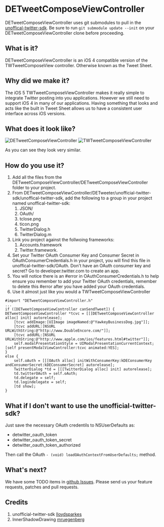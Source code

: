 DETweetComposeViewController
============================

DETweetComposeViewController uses git submodules to pull in the [unoffical-twitter-sdk](https://github.com/doubleencore/unoffical-twitter-sdk). Be sure to run 
```git submodule update --init``` on your DETweetComposeViewController  clone before proceeding.

## What is it?
DETweetComposeViewController is an iOS 4 compatible version of the TWTweetComposeView controller. Otherwise known as the Tweet Sheet.

## Why did we make it?
The iOS 5 TWTweetComposeViewController makes it really simple to integrate Twitter posting into you applications. However we still need to support iOS 4 in many of our applications. Having something that looks and acts like the built in Tweet Sheet allows us to have a consistent user interface across iOS versions.

## What does it look like?
![DETweetComposeViewController](https://github.com/downloads/doubleencore/DETweetComposeViewController/DETweetComposeViewController.png) ![TWTweetComposeViewController](https://github.com/downloads/doubleencore/DETweetComposeViewController/TWTweetComposeViewController.png)

As you can see they look very similar.  
  
## How do you use it?

1. Add all the files from the DETweetComposeViewController/DETweetComposeViewController folder to your project.
2. From DETweetComposeViewController/DETweeter/unofficial-twitter-sdk/unoffical-twitter-sdk, add the following to a group in your project named unoffical-twitter-sdk:
    1. JSON/
    2. OAuth/
    3. tclose.png
    4. ticon.png
    5. TwitterDialog.h
    6. TwitterDialog.m
3. Link you project against the follwoing frameworks:
    1. Accounts.framework
    2. Twitter.framework.
4. Set your Twitter OAuth Consumer Key and Consumer Secret in OAuthConsumerCredentials.h in your project, you will find this file in unoffical-twitter-sdk/OAuth. Don't have an OAuth consumer key and secret? Go to developer.twitter.com to create an app.
5. You will notice there is an #error in OAuthConsumerCredentials.h to help ensure you remember to add your Twitter OAuth credentials, remember to delete this #error after you have added your OAuth credentials.
6. Use it almost just like you would a TWTweetComposeViewController

```
#import "DETweetComposeViewController.h"
...
if ([DETweetComposeViewController canSendTweet]) {
DETweetComposeViewController *tcvc = [[[DETweetComposeViewController alloc] init] autorelease];
    [tcvc addImage:[UIImage imageNamed:@"YawkeyBusinessDog.jpg"]];
    [tcvc addURL:[NSURL URLWithString:@"http://www.DoubleEncore.com/"]];
    [tcvc addURL:[NSURL URLWithString:@"http://www.apple.com/ios/features.html#twitter"]];
    self.modalPresentationStyle = UIModalPresentationCurrentContext;
[self presentModalViewController:tcvc animated:YES];
} 
else {
    self.oAuth = [[[OAuth alloc] initWithConsumerKey:kDEConsumerKey andConsumerSecret:kDEConsumerSecret] autorelease];
    TwitterDialog *td = [[[TwitterDialog alloc] init] autorelease];
    td.twitterOAuth = self.oAuth;
    td.delegate = self;
    td.logindelegate = self;
    [td show];
}
```

## What if I don't want to use the unofficial-twitter-sdk?

Just save the necessary OAuth credentils to NSUserDefaults as:

 * detwitter_oauth_token
 * detwitter_oauth_token_secret
 * detwitter_oauth_token_authorized

Then call the OAuth ```- (void) loadOAuthContextFromUserDefaults;``` method.

## What's next?

We have some TODO items in [github Issues](https://github.com/doubleencore/DETweetComposeViewController/issues). Please send us your feature requests, patches and pull requests.

## Credits

1. unofficial-twitter-sdk [lloydsparkes](https://github.com/lloydsparkes)
2. InnerShadowDrawing [mruegenberg](https://github.com/mruegenberg/objc-utils/tree/master/UIKitAdditions)